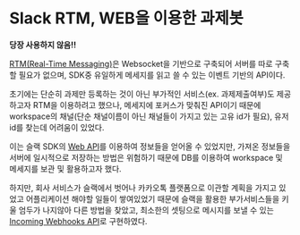 # Slack RTM, WEB을 이용한 과제봇

**당장 사용하지 않음!!**

[RTM(Real-Time Messaging)](https://slack.dev/node-slack-sdk/rtm_api)은 Websocket을 기반으로 구축되어 서버를 따로 구축할 필요가 없으며, SDK중 유일하게 메세지를 읽고 쓸 수 있는 이벤트 기반의 API이다. 

초기에는 단순히 과제만 등록하는 것이 아닌 부가적인 서비스(ex. 과제제출여부)도 제공하고자 RTM을 이용하려고 했으나, 메세지에 포커스가 맞춰진 API이기 때문에 workspace의 채널(단순 채널이름이 아닌 채널들이 가지고 있는 고유 id가 필요), 유저 id를 찾는데 어려움이 있었다. 

이는 슬랙 SDK의 [Web API](https://slack.dev/node-slack-sdk/web_api)를 이용하여 정보들을 얻어올 수 있었지만, 가져온 정보들을 서버에 일시적으로 저장하는 방법은 위험하기 때문에 DB를 이용하여 workspace 및 메세지를 보관 및 활용하고자 했다.

하지만, 회사 서비스가 슬랙에서 벗어나 카카오톡 플랫폼으로 이관할 계획을 가지고 있었고 어플리케이션 해야할 일들이 쌓여있었기 때문에 슬랙을 활용한 부가서비스들을 키울 엄두가 나지않아 다른 방법을 찾았고,
최소한의 셋팅으로 메시지를 보낼 수 있는 [Incoming Webhooks API](https://slack.dev/node-slack-sdk/incoming_webhook)로 구현하였다.  
